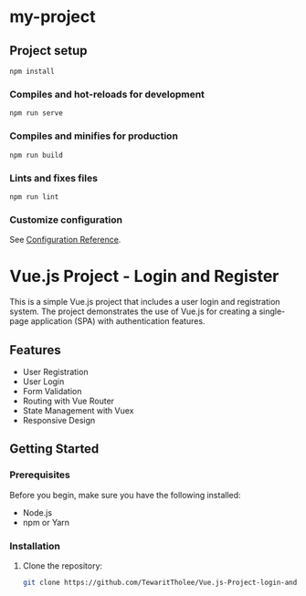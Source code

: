 # my-project

## Project setup
```
npm install
```

### Compiles and hot-reloads for development
```
npm run serve
```

### Compiles and minifies for production
```
npm run build
```

### Lints and fixes files
```
npm run lint
```

### Customize configuration
See [Configuration Reference](https://cli.vuejs.org/config/).


# Vue.js Project - Login and Register

This is a simple Vue.js project that includes a user login and registration system. The project demonstrates the use of Vue.js for creating a single-page application (SPA) with authentication features.

## Features

- User Registration
- User Login
- Form Validation
- Routing with Vue Router
- State Management with Vuex
- Responsive Design

## Getting Started

### Prerequisites

Before you begin, make sure you have the following installed:

- Node.js
- npm or Yarn

### Installation

1. Clone the repository:

   ```bash
   git clone https://github.com/TewaritTholee/Vue.js-Project-login-and-register.git
